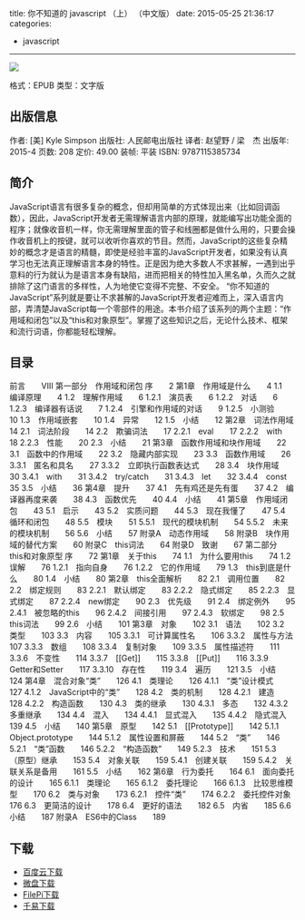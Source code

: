 title: 你不知道的 javascript （上） （中文版）
date: 2015-05-25 21:36:17
categories:
  - javascript
---

![](http://img3.douban.com/lpic/s28033372.jpg)

格式：EPUB
类型：文字版

<!--more-->

## 出版信息 ##

作者: [美] Kyle Simpson 
出版社: 人民邮电出版社
译者: 赵望野 / 梁　杰 
出版年: 2015-4
页数: 208
定价: 49.00
装帧: 平装
ISBN: 9787115385734

## 简介 ##

JavaScript语言有很多复杂的概念，但却用简单的方式体现出来（比如回调函数），因此，JavaScript开发者无需理解语言内部的原理，就能编写出功能全面的程序；就像收音机一样，你无需理解里面的管子和线圈都是做什么用的，只要会操作收音机上的按键，就可以收听你喜欢的节目。然而，JavaScript的这些复杂精妙的概念才是语言的精髓，即使是经验丰富的JavaScript开发者，如果没有认真学习也无法真正理解语言本身的特性。正是因为绝大多数人不求甚解，一遇到出乎意料的行为就认为是语言本身有缺陷，进而把相关的特性加入黑名单，久而久之就排除了这门语言的多样性，人为地使它变得不完整、不安全。
“你不知道的JavaScript”系列就是要让不求甚解的JavaScript开发者迎难而上，深入语言内部，弄清楚JavaScript每一个零部件的用途。本书介绍了该系列的两个主题：“作用域和闭包”以及“this和对象原型”。掌握了这些知识之后，无论什么技术、框架和流行词语，你都能轻松理解。

## 目录 ##

前言　　VIII
第一部分　作用域和闭包
序　　2
第1章　作用域是什么　　4
1.1　编译原理　　4
1.2　理解作用域　　6
1.2.1　演员表　　6
1.2.2　对话　　6
1.2.3　编译器有话说　　7
1.2.4　引擎和作用域的对话　　9
1.2.5　小测验　　10
1.3　作用域嵌套　　10
1.4　异常　　12
1.5　小结　　12
第2章　词法作用域　　14
2.1　词法阶段　　14
2.2　欺骗词法　　17
2.2.1　eval　　17
2.2.2　with　　18
2.2.3　性能　　20
2.3　小结　　21
第3章　函数作用域和块作用域　　22
3.1　函数中的作用域　　22
3.2　隐藏内部实现　　23
3.3　函数作用域　　26
3.3.1　匿名和具名　　27
3.3.2　立即执行函数表达式　　28
3.4　块作用域　　30
3.4.1　with　　31
3.4.2　try/catch　　31
3.4.3　let　　32
3.4.4　const　　35
3.5　小结　　36
第4章　提升　　37
4.1　先有鸡还是先有蛋　　37
4.2　编译器再度来袭　　38
4.3　函数优先　　40
4.4　小结　　41
第5章　作用域闭包　　43
5.1　启示　　43
5.2　实质问题　　44
5.3　现在我懂了　　47
5.4　循环和闭包　　48
5.5　模块　　51
5.5.1　现代的模块机制　　54
5.5.2　未来的模块机制　　56
5.6　小结　　57
附录A　动态作用域　　58
附录B　块作用域的替代方案　　60
附录C　this词法　　64
附录D　致谢　　67
第二部分　this和对象原型
序　　72
第1章　关于this　　74
1.1　为什么要用this　　74
1.2　误解　　76
1.2.1　指向自身　　76
1.2.2　它的作用域　　79
1.3　this到底是什么　　80
1.4　小结　　80
第2章　this全面解析　　82
2.1　调用位置　　82
2.2　绑定规则　　83
2.2.1　默认绑定　　83
2.2.2　隐式绑定　　85
2.2.3　显式绑定　　87
2.2.4　new绑定　　90
2.3　优先级　　91
2.4　绑定例外　　95
2.4.1　被忽略的this　　96
2.4.2　间接引用　　97
2.4.3　软绑定　　98
2.5　this词法　　99
2.6　小结　　101
第3章　对象　　102
3.1　语法　　102
3.2　类型　　103
3.3　内容　　105
3.3.1　可计算属性名　　106
3.3.2　属性与方法　　107
3.3.3　数组　　108
3.3.4　复制对象　　109
3.3.5　属性描述符　　111
3.3.6　不变性　　114
3.3.7　[[Get]]　　115
3.3.8　[[Put]]　　116
3.3.9　Getter和Setter　　117
3.3.10　存在性　　119
3.4　遍历　　121
3.5　小结　　124
第4章　混合对象“类”　　126
4.1　类理论　　126
4.1.1　“类”设计模式　　127
4.1.2　JavaScript中的“类”　　128
4.2　类的机制　　128
4.2.1　建造　　128
4.2.2　构造函数　　130
4.3　类的继承　　130
4.3.1　多态　　132
4.3.2　多重继承　　134
4.4　混入　　134
4.4.1　显式混入　　135
4.4.2　隐式混入　　139
4.5　小结　　140
第5章　原型　　142
5.1　[[Prototype]]　　142
5.1.1　Object.prototype　　144
5.1.2　属性设置和屏蔽　　144
5.2　“类”　　146
5.2.1　“类”函数　　146
5.2.2　“构造函数”　　149
5.2.3　技术　　151
5.3　（原型）继承　　153
5.4　对象关联　　159
5.4.1　创建关联　　159
5.4.2　关联关系是备用　　161
5.5　小结　　162
第6章　行为委托　　164
6.1　面向委托的设计　　165
6.1.1　类理论　　165
6.1.2　委托理论　　166
6.1.3　比较思维模型　　170
6.2　类与对象　　173
6.2.1　控件“类”　　174
6.2.2　委托控件对象　　176
6.3　更简洁的设计　　178
6.4　更好的语法　　182
6.5　内省　　185
6.6　小结　　187
附录A　ES6中的Class　　189

## 下载 ##

+ [百度云下载](http://pan.baidu.com/s/1pJ0wpIV)
+ [微盘下载](http://vdisk.weibo.com/s/aADaW4YRFv-3e)
+ [FilePi下载](http://filepi.com/i/uhW1PiY)
+ [千易下载](http://1000eb.com/1gggz)
